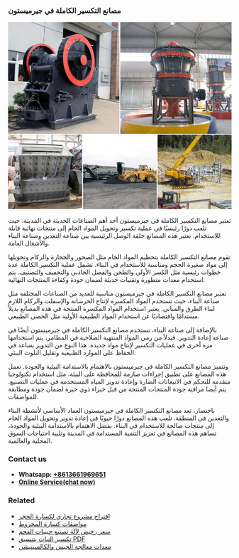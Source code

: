 <h3>مصانع التكسير الكاملة في جيرميستون</h3><img src='1701853422.jpg' alt=''><p>تعتبر مصانع التكسير الكاملة في جيرميستون أحد أهم الصناعات الحديثة في المدينة، حيث تلعب دورًا رئيسيًا في عملية تكسير وتحويل المواد الخام إلى منتجات نهائية قابلة للاستخدام. تعتبر هذه المصانع حلقة الوصل الرئيسية بين صناعة التعدين وصناعة البناء والأشغال العامة.</p><p>تقوم مصانع التكسير الكاملة بتحطيم المواد الخام مثل الصخور والحجارة والركام وتحويلها إلى مواد صغيرة الحجم ومناسبة للاستخدام في البناء. تشمل عملية التكسير الكاملة عدة خطوات رئيسية مثل الكسر الأولي والطحن والفصل الجاذبي والتجفيف والتصنيف. يتم استخدام معدات متطورة وتقنيات حديثة لضمان جودة وكفاءة المنتجات النهائية.</p><p>تعتبر مصانع التكسير الكاملة في جيرميستون مناسبة للعديد من الصناعات المختلفة مثل صناعة البناء، حيث تستخدم المواد المكسرة لإنتاج الخرسانة والإسفلت والركام اللازم لبناء الطرق والمباني. يعتبر استخدام المواد المكسرة المنتجة في هذه المصانع بديلاً مستدامًا واقتصاديًا عن استخدام المواد الطبيعية الأولية مثل الحصى الطبيعي.</p><p>بالإضافة إلى صناعة البناء، تستخدم مصانع التكسير الكاملة في جيرميستون أيضًا في صناعة إعادة التدوير. فبدلاً من رمي المواد المنتهية الصلاحية في المطامر، يتم استخدامها مرة أخرى في عمليات التكسير لإنتاج مواد جديدة. هذا النوع من التدوير يساعد في الحفاظ على الموارد الطبيعية وتقليل التلوث البيئي.</p><p>وتتميز مصانع التكسير الكاملة في جيرميستون بالاهتمام بالاستدامة البيئية والجودة. تعمل هذه المصانع على تطبيق إجراءات صارمة للمحافظة على البيئة، مثل استخدام تكنولوجيا متقدمة للتحكم في الانبعاثات الضارة وإعادة تدوير المياه المستخدمة في عمليات التصنيع. يتم أيضا مراقبة جودة المنتجات المنتجة من قبل خبراء ذوي خبرة لضمان جودة ومطابقة للمواصفات.</p><p>باختصار، تعد مصانع التكسير الكاملة في جيرميستون العماد الأساسي لأنشطة البناء والتعدين في المنطقة. تلعب هذه المصانع دورًا حيويًا في إعادة تدوير وتحويل المواد الخام إلى منتجات صالحة للاستخدام في البناء. بفضل الاهتمام بالاستدامة البيئية والجودة، تساهم هذه المصانع في تعزيز التنمية المستدامة في المدينة وتلبية احتياجات السوق المحلية والعالمية.</p><h3>Contact us</h3><ul><li><strong>Whatsapp:&nbsp;<a href="https://wa.me/8613661969651">+8613661969651</a></strong></li><li><a href="https://swt.shibang-china.com/?git&amp;zhl&amp;مصانع التكسير الكاملة في جيرميستون"><strong>Online Service(chat now)</strong></a></li></ul><h3>Related</h3><ul><li><a href='اقتراح مشروع تجاري لكسارة الحجر.md'>اقتراح مشروع تجاري لكسارة الحجر</a></li><li><a href='مواصفات كسارة المخروط.md'>مواصفات كسارة المخروط</a></li><li><a href='سعر رخيص لآلة تصنيع حبيبات الفحم.md'>سعر رخيص لآلة تصنيع حبيبات الفحم</a></li><li><a href='تكسير النبات بتنسيق PDF.md'>تكسير النبات بتنسيق PDF</a></li><li><a href='معدات معالجة الجبس والكالسينيشن.md'>معدات معالجة الجبس والكالسينيشن</a></li></ul>
